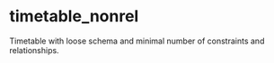 timetable_nonrel
================

Timetable with loose schema and minimal number of constraints and relationships.
